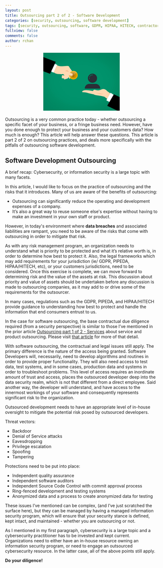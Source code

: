 ```yaml
---
layout: post
title: Outsourcing part 2 of 2 - Software Development
categories: [security, outsourcing, software development]
tags: [security, outsourcing, software, GDPR, HIPAA, HITECH, contractors, authored-by-RC]
fullview: false
comments: false
author: rchan
---
```

<div class="col-small-1" align="center">
<img src="/images/outsource.jpg" style='height: 50%; width: 50%; object-fit: contain;'>
</div>
<BR>
Outsourcing is a very common practice today - whether outsourcing a specific 
facet of your business, or a fringe business need.  However, have you done 
enough to protect your business and your customers data?  How much is enough?
This article will help answer these questions.  This article is part 2 of 2 on 
outsourcing practices, and deals more specifically with the pitfalls of 
outsourcing software development.


## Software Development Outsourcing 

A brief recap: Cybersecurity, or information security is a large topic with 
many facets. 

In this article, I would like to focus on the practice of outsourcing and the 
risks that it introduces.  Many of us are aware of the benefits of outsourcing: 
-  Outsourcing can significantly reduce the operating and development expenses 
   of a company.
-  It’s also a great way to reuse someone else's expertise without having to 
   make an investment in your own staff or product.


However, in today's environment where **data breaches** and associated 
liabilities are rampant, you need to be aware of the risks that come with 
outsourcing in order to mitigate that risk.

As with any risk management program, an organization needs to understand what 
is priority to be protected and what it’s relative worth is, in order to 
determine how best to protect it.  Also, the legal frameworks which may add 
requirements for your jurisdiction (ie/ GDPR, PIPEDA, HIPAA/HITECH, etc), or 
your customers jurisdictions, need to be considered.  Once this exercise is 
complete, we can move forward to determining risk and the value of the assets 
at risk. This discussion about priority and value of assets should be 
undertaken before  any discussion is made to outsourcing companies, as it may 
add to or drive some of the requirements for the outsourcer.

In many cases, regulations such as the GDPR, PIPEDA, and HIPAA/HITECH provide
guidance to understanding how best to protect and handle the information that 
end consumers entrust to us.

In the case for software outsourcing, the base contractual due diligence 
required (from a security perspective) is similar to those I’ve mentioned in 
the prior article [Outsourcing part 1 of 2 - Services](/security/outsourcing/2019/08/30/outsourcing-service.html) 
about service and product outsourcing.  Please visit [that article](/security/outsourcing/2019/08/30/outsourcing-service.html)
for more of that detail. 

With software outsourcing, the contractual and legal issues still apply.  The 
primary difference is the nature of the access being granted.  Software 
Developers will, necessarily, need to develop algorithms and routines in 
order to provide proper functionality. They will also need access to test data, 
test systems, and in some cases, production data and systems in order to 
troubleshoot problems. This level of access requires an inordinate amount of 
trust and access, places the outsourced developer deep into the data security 
realm, which is not that different from a direct employee. Said another way, 
the developer will understand, and have access to the innermost workings of 
your software and consequently represents significant risk to the organization. 

Outsourced development needs to have an appropriate level of in-house 
oversight to mitigate the potential risk posed by outsourced developers.

Threat vectors:
- Backdoor
- Denial of Service attacks
- Eavesdropping
- Privilege escalation
- Spoofing
- Tampering

Protections need to be put into place: 
- Independent quality assurance
- Independent software auditors
- Independent Source Code Control with commit approval process
- Ring-fenced development and testing systems
- Anonymized data and a process to create anonymized data for testing

These issues I’ve mentioned can be complex, (and I’ve just scratched the 
surface here), but they can be managed by having a managed information 
security program, which will ensure that your security stance is defined, 
kept intact, and maintained - whether you are outsourcing or not.

As I mentioned in my first paragraph, cybersecurity is a large topic and a 
cybersecurity practitioner has to be invested and kept current.  Organizations 
need to either have an in-house resource owning an information security program, 
or need to engage an outsourced cybersecurity resource.  In the latter case, 
all of the above points still apply.  

**Do your diligence!**

